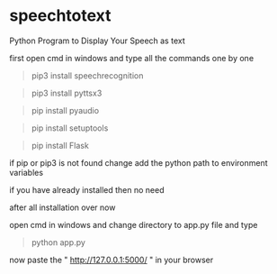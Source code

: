 # speechtotext
Python Program to Display Your Speech as text

first open cmd in windows and type all the commands one by one

> pip3 install speechrecognition

> pip3 install pyttsx3

> pip install pyaudio

> pip install setuptools

> pip install Flask

if pip or pip3 is not found change add the python path to environment variables

if you have already installed then no need

after all installation over now

open cmd in windows and change directory to app.py file and type

> python app.py 

now paste the " http://127.0.0.1:5000/ " in your browser
